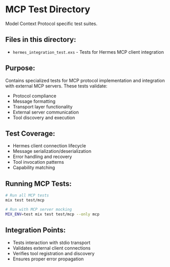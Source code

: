 # MCP Test Directory

Model Context Protocol specific test suites.

## Files in this directory:

- `hermes_integration_test.exs` - Tests for Hermes MCP client integration

## Purpose:
Contains specialized tests for MCP protocol implementation and integration with external MCP servers. These tests validate:
- Protocol compliance
- Message formatting
- Transport layer functionality
- External server communication
- Tool discovery and execution

## Test Coverage:
- Hermes client connection lifecycle
- Message serialization/deserialization
- Error handling and recovery
- Tool invocation patterns
- Capability matching

## Running MCP Tests:
```bash
# Run all MCP tests
mix test test/mcp

# Run with MCP server mocking
MIX_ENV=test mix test test/mcp --only mcp
```

## Integration Points:
- Tests interaction with stdio transport
- Validates external client connections
- Verifies tool registration and discovery
- Ensures proper error propagation